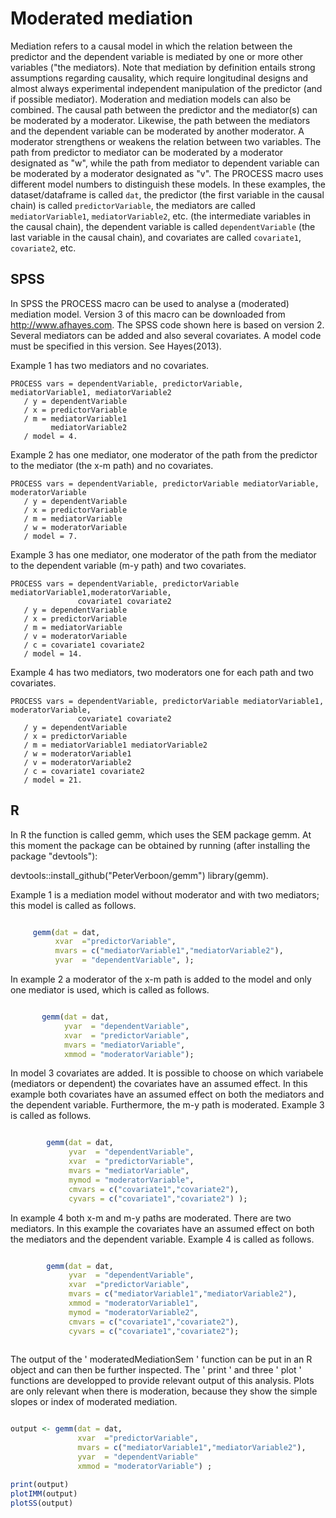 # Moderated mediation

Mediation refers to a causal model in which the relation between the predictor and the dependent variable is mediated by one or more other variables ("the mediators). Note that mediation by definition entails strong assumptions regarding causality, which require longitudinal designs and almost always experimental independent manipulation of the predictor (and if possible mediator). 
Moderation and mediation models can also be combined. The causal path between the predictor and the mediator(s) can be moderated by a moderator. Likewise, the path between the mediators and the dependent variable can be moderated by another moderator. A moderator strengthens or weakens the relation between two variables.
The path from predictor to mediator can be moderated by a moderator designated as "w", while the path from mediator to dependent variable can be moderated by a moderator designated as "v". The PROCESS macro uses different model numbers to distinguish these models.
In these examples, the dataset/dataframe is called `dat`, the predictor (the first variable in the causal chain) is called `predictorVariable`, the mediators are called `mediatorVariable1`, `mediatorVariable2`, etc. (the intermediate variables in the causal chain), the dependent variable is called `dependentVariable` (the last variable in the causal chain), and covariates are called `covariate1`, `covariate2`, etc.

## SPSS

In SPSS the PROCESS macro can be used to analyse a (moderated) mediation model. Version 3 of this macro can be downloaded from http://www.afhayes.com. The SPSS code shown here is based on version 2. Several mediators can be added and also several covariates. A model code must be specified in this version. See Hayes(2013). 

Example 1 has two mediators and no covariates.

```
PROCESS vars = dependentVariable, predictorVariable, mediatorVariable1, mediatorVariable2
   / y = dependentVariable
   / x = predictorVariable
   / m = mediatorVariable1
         mediatorVariable2
   / model = 4.

```

Example 2 has one mediator, one moderator of the path from the predictor to the mediator (the x-m path) and no covariates.

```
PROCESS vars = dependentVariable, predictorVariable mediatorVariable, moderatorVariable
   / y = dependentVariable
   / x = predictorVariable
   / m = mediatorVariable 
   / w = moderatorVariable
   / model = 7.

```

Example 3 has one mediator, one moderator of the path from the mediator to the dependent variable (m-y path) and two covariates.

```
PROCESS vars = dependentVariable, predictorVariable mediatorVariable1,moderatorVariable, 
               covariate1 covariate2
   / y = dependentVariable 
   / x = predictorVariable 
   / m = mediatorVariable 
   / v = moderatorVariable
   / c = covariate1 covariate2
   / model = 14.

```

Example 4 has two mediators, two moderators one for each path and two covariates.

```
PROCESS vars = dependentVariable, predictorVariable mediatorVariable1, moderatorVariable, 
               covariate1 covariate2
   / y = dependentVariable 
   / x = predictorVariable 
   / m = mediatorVariable1 mediatorVariable2
   / w = moderatorVariable1
   / v = moderatorVariable2
   / c = covariate1 covariate2
   / model = 21.
```

## R

In R the function is called gemm, which uses the SEM package gemm. At this moment the package can be obtained by running (after installing the package "devtools"):

devtools::install_github("PeterVerboon/gemm")
library(gemm).

Example 1 is a mediation model without moderator and with two mediators; this model is called as follows.

```r

     gemm(dat = dat, 
          xvar  ="predictorVariable", 
          mvars = c("mediatorVariable1","mediatorVariable2"), 
          yvar  = "dependentVariable", );
```


In example 2 a moderator of the x-m path is added to the model and only one mediator is used, which is called as follows.

```r

       gemm(dat = dat, 
            yvar  = "dependentVariable",
            xvar  = "predictorVariable", 
            mvars = "mediatorVariable", 
            xmmod = "moderatorVariable");
```

In model 3 covariates are added. It is possible to choose on which variabele (mediators or dependent) the covariates have an assumed effect. In this example both covariates have an assumed effect on both the mediators and the dependent variable. Furthermore, the m-y path is moderated. Example 3 is called as follows.

```r

        gemm(dat = dat, 
             yvar  = "dependentVariable",
             xvar  = "predictorVariable", 
             mvars = "mediatorVariable", 
             mymod = "moderatorVariable",
             cmvars = c("covariate1","covariate2"),
             cyvars = c("covariate1","covariate2") );
```

In example 4 both x-m and m-y paths are moderated. There are two mediators.
In this example the covariates have an assumed effect on both the mediators and the dependent variable.
Example 4 is called as follows.

```r

        gemm(dat = dat, 
             yvar  = "dependentVariable", 
             xvar  ="predictorVariable", 
             mvars = c("mediatorVariable1","mediatorVariable2"), 
             xmmod = "moderatorVariable1",
             mymod = "moderatorVariable2",
             cmvars = c("covariate1","covariate2"), 
             cyvars = c("covariate1","covariate2");
             
```

The output of the ' moderatedMediationSem ' function can be put in an R object and can then be further inspected. The ' print ' and three ' plot ' functions are  developped to provide relevant output of this analysis.
Plots are only relevant when there is moderation, because they show the simple slopes or index of moderated mediation.

```r

output <- gemm(dat = dat, 
               xvar  ="predictorVariable", 
               mvars = c("mediatorVariable1","mediatorVariable2"), 
               yvar  = "dependentVariable"
               xmmod = "moderatorVariable") ;

print(output)
plotIMM(output)         
plotSS(output)             
             
```





